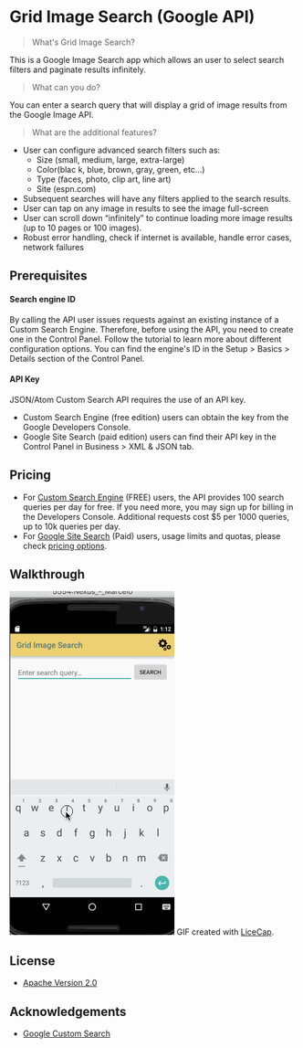 # Grid Image Search (Google API)

> What's Grid Image Search?

This is a Google Image Search app which allows an user to select search filters and paginate results infinitely.

> What can you do?

You can enter a search query that will display a grid of image results from the Google Image API.

> What are the additional features?

* User can configure advanced search filters such as:
  - Size (small, medium, large, extra-large)
  - Color(blac k, blue, brown, gray, green, etc...)
  - Type (faces, photo, clip art, line art)
  - Site (espn.com)
* Subsequent searches will have any filters applied to the search results.
* User can tap on any image in results to see the image full-screen
* User can scroll down “infinitely” to continue loading more image results (up to 10 pages or 100 images).
* Robust error handling, check if internet is available, handle error cases, network failures

## Prerequisites
#### Search engine ID
  
  By calling the API user issues requests against an existing instance of a Custom Search Engine. Therefore, before using the API, you need to create one in the Control Panel. Follow the tutorial to learn more about different configuration options. You can find the engine's ID in the Setup > Basics > Details section of the Control Panel.
  
#### API Key
  
  JSON/Atom Custom Search API requires the use of an API key.
  
  * Custom Search Engine (free edition) users can obtain the key from the Google Developers Console.
  * Google Site Search (paid edition) users can find their API key in the Control Panel in Business > XML & JSON tab.

## Pricing
  * For [Custom Search Engine](https://cse.google.com/cse/) (FREE) users, the API provides 100 search queries per day for free. If you need more, you may sign up for billing in the Developers Console. Additional requests cost $5 per 1000 queries, up to 10k queries per day.
  * For [Google Site Search](https://www.google.com/work/search/products/gss.html) (Paid) users, usage limits and quotas, please check [pricing options](https://www.google.com/work/search/products/gss.html#pricing_content).
   
## Walkthrough
![Video Walkthrough](gridImageSearch.gif)
GIF created with [LiceCap](http://www.cockos.com/licecap/).

## License
 * [Apache Version 2.0](http://www.apache.org/licenses/LICENSE-2.0.html)

## Acknowledgements
 * [Google Custom Search](https://developers.google.com/custom-search/)

